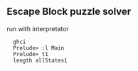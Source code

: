 ## Escape Block puzzle solver

run with interpretator
```
  ghci
  Prelude> :l Main
  Prelude> t1
  length allStates1
```
